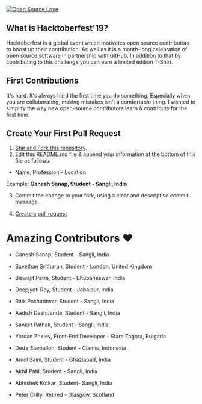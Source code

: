[![Open Source Love](https://badges.frapsoft.com/os/v1/open-source.svg?v=103)](https://github.com/ellerbrock/open-source-badges/)

## What is Hacktoberfest'19?
Hacktoberfest is a global event which motivates open source contributors to boost up their contribution. As well as it is a month-long celebration of open source software in partnership with GitHub. In addition to that by contributing to this challenge you can earn a limited edition T-Shirt.

## First Contributions

It's hard. It's always hard the first time you do something. Especially when you are collaborating, making mistakes isn't a comfortable thing. I wanted to simplify the way new open-source contributors learn & contribute for the first time.

## Create Your First Pull Request
1. [Star and Fork this repository](https://help.github.com/articles/fork-a-repo/).
3. Edit this README.md file & append your information at the bottom of this file as follows:

* Name, Profession - Location

Example: <b> Ganesh Sanap, Student - Sangli, India </b>

3. Commit the change to your fork, using a clear and descriptive commit message.

4. [Create a pull request](https://help.github.com/articles/creating-a-pull-request-from-a-fork/)

# Amazing Contributors :heart:

* Ganesh Sanap, Student - Sangli, India

* Savethan Sritharan, Student - London, United Kingdom

* Biswajit Patra, Student - Bhubaneswar, India

* Deepjyoti Roy, Student - Jabalpur, India

* Ritik Poshattiwar, Student - Sangli, India

* Aadish Deshpande, Student - Sangli, India

* Sanket Pathak, Student - Sangli, India

* Yordan Zhelev, Front-End Developer - Stara Zagora, Bulgaria

* Dede Saepulloh, Student - Ciamis, Indonesia

* Amol Saini, Student - Ghaziabad, India

* Akhil Patil, Student - Sangli, India

* Abhishek Kotkar ,Student- Sangli, India

* Peter Crilly, Retired - Glasgow, Scotland


